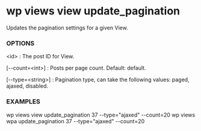 # wp views view update_pagination

Updates the pagination settings for a given View.

### OPTIONS

&lt;id&gt;
: The post ID for View.

[\--count=&lt;int&gt;]
: Posts per page count. Default: default.

[\--type=&lt;string&gt;]
: Pagination type, can take the following values: paged, ajaxed, disabled.


### EXAMPLES

   wp views view update_pagination 37 --type="ajaxed" --count=20
   wp views wpa update_pagination 37 --type="ajaxed" --count=20


